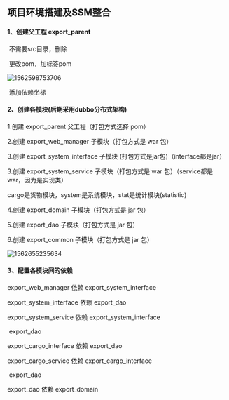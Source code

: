 ## 项目环境搭建及SSM整合

#### 1、创建父工程  export_parent

​		不需要src目录，删除

​		更改pom，加标签<packaging>pom</packaging>

![1562598753706](K:\git\repositorys\saas_export\note\images\1562598753706.png)

​		添加依赖坐标

#### 2、创建各模块(后期采用dubbo分布式架构)

1.创建 export_parent 父工程（打包方式选择 pom）

2.创建 export_web_manager 子模块（打包方式是 war 包）

3.创建 export_system_interface 子模块 (打包方式是jar包)（interface都是jar）

3.创建 export_system_service 子模块（打包方式是 war 包）（service都是war，因为是实现类）

cargo是货物模块，system是系统模块，stat是统计模块(statistic)

4.创建 export_domain 子模块（打包方式是 jar 包）

5.创建 export_dao 子模块（打包方式是 jar 包）

6.创建 export_common 子模块（打包方式是 jar 包）

![1562655235634](K:\git\repositorys\saas_export\note\images\1562655235634.png)

#### 3、配置各模块间的依赖

export_web_manager    依赖    export_system_interface 

export_system_interface 依赖     export_dao 

export_system_service  依赖   export_system_interface 

​													 export_dao                       

export_cargo_interface 依赖     export_dao 

export_cargo_service  依赖   export_cargo_interface 

​													 export_dao                       

export_dao                       依赖     export_domain 
